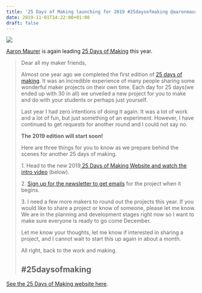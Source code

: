 ```yaml
---
title: '25 Days of Making launching for 2019 #25daysofmaking @aaronmaureredu'
date: 2019-11-01T14:22:00+01:00
draft: false
---
```


![](https://cdn-blog.adafruit.com/uploads/2019/11/Untitled-1.png)

[Aaron Maurer](https://twitter.com/aaronmaureredu) is again leading [25 Days of Making](https://sites.google.com/view/25-days-of-making/home) this year.

> Dear all my maker friends,
> 
> Almost one year ago we completed the first edition of [25 days of making](https://sites.google.com/view/25daysofmaking/home). It was an incredible experience of many people sharing some wonderful maker projects on their own time. Each day for 25 days(we ended up with 30 in all) we unveiled a new project for you to make and do with your students or perhaps just yourself.
> 
> Last year I had zero intentions of doing it again. It was a lot of work and a lot of fun, but just something of an experiment. However, I have continued to get requests for another round and I could not say no.
> 
> **The 2019 edition will start soon!**
> 
> Here are three things for you to know as we prepare behind the scenes for another 25 days of making.
> 
> 1\. Head to the new 2019[ 25 Days of Making Website and watch the intro video](https://sites.google.com/view/25-days-of-making/home) (below).
> 
> 2. [Sign up for the newsletter to get emails](https://sites.google.com/view/25-days-of-making/home) for the project when it begins.
> 
> 3\. I need a few more makers to round out the projects this year. If you would like to share a project or know of someone, please let me know. We are in the planning and development stages right now so I want to make sure everyone is ready to go come December.
> 
> Let me know your thoughts, let me know if interested in sharing a project, and I cannot wait to start this up again in about a month.
> 
> All right, back to the work and making.
> 
> #25daysofmaking
> ---------------

[See the 25 Days of Making website here](https://sites.google.com/view/25-days-of-making/home).